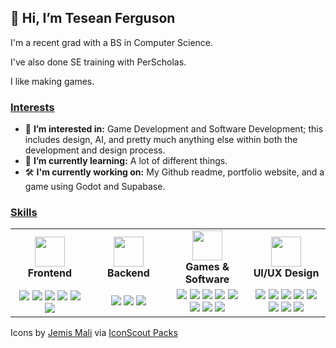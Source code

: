 ## 👋 Hi, I’m Tesean Ferguson

I'm a recent grad with a BS in Computer Science.

I've also done SE training with PerScholas.

I like making games.

### <ins>Interests</ins>
- 👀 **I’m interested in:** Game Development and Software Development; this includes design, AI, and pretty much anything else within both the development and design process.
- 🌱 **I’m currently learning:** A lot of different things.
- 🛠️ **I'm currently working on:** My Github readme, portfolio website, and a game using Godot and Supabase. 

### <ins align="center">Skills</ins>
<table align="center">
  <tr>
    <td width="20%" align="center">
      <img src="https://cdn.iconscout.com/icon/free/png-512/free-window-code-coding-development-css-html-javascript-2-4217.png?f=webp&w=256" width="48px" height="48px" />
      <div><b>Frontend</b><div>
    </td>
    <td width="20%" align="center">
      <img src="https://cdn.iconscout.com/icon/free/png-512/free-database-server-hosting-rack-data-hardware-info-1-4205.png?f=webp&w=256" width="48px" height="48px" />
      <div><b>Backend</b></div>
    </td>
    <td width="20%" align="center">
      <img src="https://cdn.iconscout.com/icon/free/png-512/free-setting-window-gear-preferences-repair-tool-support-1-4222.png?f=webp&w=256" width="48px" height="48px" />
      <div><b>Games & Software</b></div>
    </td>
    <td width="20%" align="center">
      <img src="https://cdn.iconscout.com/icon/free/png-512/free-scale-measure-pen-pencile-design-shape-1-4176.png?f=webp&w=256" width="48px" height="48px" />
      <div><b>UI/UX Design</b></div>
    </td>
  </tr>
  <tr>
    <td align="center"> <!-- Frontend -->
      <img src="https://img.shields.io/badge/HTML5-E34F26?style=for-the-badge&logo=html5&logoColor=white" />
      <img src="https://img.shields.io/badge/CSS3-1572B6?style=for-the-badge&logo=css3&logoColor=white" />
      <img src="https://img.shields.io/badge/Bootstrap-563D7C?style=for-the-badge&logo=bootstrap&logoColor=white" />      
      <img src="https://img.shields.io/badge/JavaScript-F7DF1E?style=for-the-badge&logo=javascript&logoColor=black" />
      <img src="https://img.shields.io/badge/React-20232A?style=for-the-badge&logo=react&logoColor=white" />
      <img src="https://img.shields.io/badge/Node.js-43853D?style=for-the-badge&logo=node.js&logoColor=white" />
    </td>
    <td align="center"> <!-- Backend -->
      <img src="https://img.shields.io/badge/Express.js-404D59?style=for-the-badge&logo=express&logoColor=white" />
      <img src="https://img.shields.io/badge/MongoDB-4EA94B?style=for-the-badge&logo=mongodb&logoColor=white" />
      <img src="https://img.shields.io/badge/Supabase-3FCF8E?style=for-the-badge&logo=supabase&logoColor=white" />
    </td>
    <td align="center"> <!-- Game -->
      <img src="https://img.shields.io/badge/C%2B%2B-00599C?style=for-the-badge&logo=c%2B%2B&logoColor=white" />
      <img src="https://img.shields.io/badge/C%23-239120?style=for-the-badge&logo=c-sharp&logoColor=white" />
      <img src="https://img.shields.io/badge/Java-ED8B00?style=for-the-badge&logo=openjdk&logoColor=white" />
      <img src="https://img.shields.io/badge/Lua-2C2D72?style=for-the-badge&logo=lua&logoColor=white" />
      <img src="https://img.shields.io/badge/Godot_4-478CBF?style=for-the-badge&logo=godotengine&logoColor=white" />
      <img src="https://img.shields.io/badge/Unity-100000?style=for-the-badge&logo=unity&logoColor=white" />
      <img src="https://img.shields.io/badge/Unreal_Engine-0E1128?style=for-the-badge&logo=unrealengine&logoColor=white" />
      <img src="https://img.shields.io/badge/GameMaker:_Studio-0E1128?style=for-the-badge&logo=gamemaker&logoColor=white" />
    </td>
    <td align="center"> <!-- Design -->
      <img src="https://img.shields.io/badge/Figma-F24E1E?style=for-the-badge&logo=figma&logoColor=white" />
      <img src="https://img.shields.io/badge/Photoshop-31A8FF?style=for-the-badge&logo=adobephotoshop&logoColor=white" />
      <img src="https://img.shields.io/badge/Premiere_Pro-9999FF?style=for-the-badge&logo=Adobe%20Premiere%20Pro&logoColor=white" />
      <img src="https://img.shields.io/badge/Illustrator-FF9A00?style=for-the-badge&logo=adobe%20illustrator&logoColor=white" />
      <img src="https://img.shields.io/badge/InDesign-FF3366?style=for-the-badge&logo=Adobe%20InDesign&logoColor=white" />
      <img src="https://img.shields.io/badge/gimp-5C5543?style=for-the-badge&logo=gimp&logoColor=white" />
      <img src="https://img.shields.io/badge/Krita-203759?style=for-the-badge&logo=krita&logoColor=white" />
      <img src="https://img.shields.io/badge/Inkscape-000000?style=for-the-badge&logo=Inkscape&logoColor=white" />
    </td>
  </tr>
</table>

<!-- <img src="" /> -->

Icons by [Jemis Mali](https://iconscout.com/contributors/jemismali/icons) via [IconScout Packs](https://iconscout.com/contributors/jemismali/icons/shadow)

<!--- 💞️ I’m looking to collaborate on ... --->
<!--- - 📫 How to reach me ... use my email. --->

<!---
TotalRaMpAgE981/TotalRaMpAgE981 is a ✨ special ✨ repository because its `README.md` (this file) appears on your GitHub profile.
You can click the Preview link to take a look at your changes.
--->
